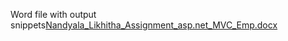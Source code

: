 Word file with output snippets[Nandyala_Likhitha_Assignment_asp.net_MVC_Emp.docx](https://github.com/user-attachments/files/22562740/Nandyala_Likhitha_Assignment_asp.net_MVC_Emp.docx)
